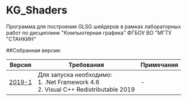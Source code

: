 # KG_Shaders
Программа для построения GLSG шейдеров в рамках лабораторных работ по дисциплине "Компьютерная графика" ФГБОУ ВО "МГТУ "СТАНКИН"

##Собранная версия:

| Версия | Требования | Примечания |
| --- | --- | --- |
| [2019-1](http://itvs-stankin.ru/files/KG-SHADERS-2019-1.zip) | Для запуска необходимо: <br> 1. .Net Framework 4.6 <br> 2. Visual C++ Redistributable  2019 | - |
